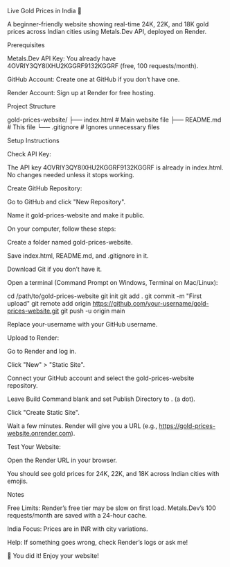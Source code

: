 Live Gold Prices in India 🌟

A beginner-friendly website showing real-time 24K, 22K, and 18K gold prices across Indian cities using Metals.Dev API, deployed on Render.

Prerequisites





Metals.Dev API Key: You already have 4OVRIY3QY8IXHU2KGGRF9132KGGRF (free, 100 requests/month).



GitHub Account: Create one at GitHub if you don’t have one.



Render Account: Sign up at Render for free hosting.

Project Structure

gold-prices-website/
├── index.html         # Main website file
├── README.md         # This file
└── .gitignore        # Ignores unnecessary files

Setup Instructions





Check API Key:





The API key 4OVRIY3QY8IXHU2KGGRF9132KGGRF is already in index.html. No changes needed unless it stops working.



Create GitHub Repository:





Go to GitHub and click "New Repository".



Name it gold-prices-website and make it public.



On your computer, follow these steps:





Create a folder named gold-prices-website.



Save index.html, README.md, and .gitignore in it.



Download Git if you don’t have it.



Open a terminal (Command Prompt on Windows, Terminal on Mac/Linux):

cd /path/to/gold-prices-website
git init
git add .
git commit -m "First upload"
git remote add origin https://github.com/your-username/gold-prices-website.git
git push -u origin main



Replace your-username with your GitHub username.



Upload to Render:





Go to Render and log in.



Click "New" > "Static Site".



Connect your GitHub account and select the gold-prices-website repository.



Leave Build Command blank and set Publish Directory to . (a dot).



Click "Create Static Site".



Wait a few minutes. Render will give you a URL (e.g., https://gold-prices-website.onrender.com).



Test Your Website:





Open the Render URL in your browser.



You should see gold prices for 24K, 22K, and 18K across Indian cities with emojis.

Notes





Free Limits: Render’s free tier may be slow on first load. Metals.Dev’s 100 requests/month are saved with a 24-hour cache.



India Focus: Prices are in INR with city variations.



Help: If something goes wrong, check Render’s logs or ask me!

🚀 You did it! Enjoy your website!
